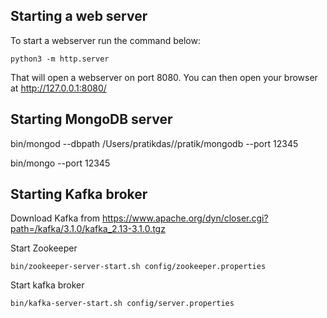 ## Starting a web server
To start a webserver run the command below:

```shell
python3 -m http.server
```
That will open a webserver on port 8080. You can then open your browser at http://127.0.0.1:8080/

## Starting MongoDB server
bin/mongod --dbpath /Users/pratikdas//pratik/mongodb --port 12345

bin/mongo --port 12345

## Starting Kafka broker

Download Kafka from https://www.apache.org/dyn/closer.cgi?path=/kafka/3.1.0/kafka_2.13-3.1.0.tgz

Start Zookeeper

```shell
bin/zookeeper-server-start.sh config/zookeeper.properties
```
Start kafka broker

```shell
bin/kafka-server-start.sh config/server.properties
```
